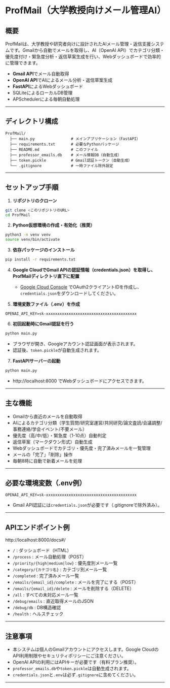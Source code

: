 # ProfMail（大学教授向けメール管理AI）

## 概要

ProfMailは、大学教授や研究者向けに設計されたAIメール管理・返信支援システムです。Gmailから自動でメールを取得し、AI（OpenAI API）でカテゴリ分類・優先度付け・緊急度分析・返信草案生成を行い、Webダッシュボードで効率的に管理できます。

- **Gmail API**でメール自動取得
- **OpenAI API**でAIによるメール分析・返信草案生成
- **FastAPI**によるWebダッシュボード
- SQLiteによるローカルDB管理
- APSchedulerによる毎朝自動処理

---

## ディレクトリ構成

```
ProfMail/
  ├── main.py                # メインアプリケーション（FastAPI）
  ├── requirements.txt       # 必要なPythonパッケージ
  ├── README.md              # このファイル
  ├── professor_emails.db    # メール情報DB（自動生成）
  ├── token.pickle           # Gmail認証トークン（自動生成）
  └── .gitignore             # 一時ファイル除外設定
```

---

## セットアップ手順

1. **リポジトリのクローン**

```bash
git clone <このリポジトリのURL>
cd ProfMail
```

2. **Python仮想環境の作成・有効化（推奨）**

```bash
python3 -m venv venv
source venv/bin/activate
```

3. **依存パッケージのインストール**

```bash
pip install -r requirements.txt
```

4. **Google CloudでGmail APIの認証情報（credentials.json）を取得し、ProfMailディレクトリ直下に配置**
   - [Google Cloud Console](https://console.cloud.google.com/) でOAuth2クライアントIDを作成し、`credentials.json`をダウンロードしてください。

5. **環境変数ファイル（.env）を作成**

```
OPENAI_API_KEY=sk-xxxxxxxxxxxxxxxxxxxxxxxxxxxxxxxxxxxxxxxx
```

6. **初回起動時にGmail認証を行う**

```bash
python main.py
```
- ブラウザが開き、Googleアカウント認証画面が表示されます。
- 認証後、`token.pickle`が自動生成されます。

7. **FastAPIサーバーの起動**

```bash
python main.py
```
- http://localhost:8000 でWebダッシュボードにアクセスできます。

---

## 主な機能

- Gmailから直近のメールを自動取得
- AIによるカテゴリ分類（学生質問/研究室運営/共同研究/論文査読/会議調整/事務連絡/学会イベント/不要メール）
- 優先度（高/中/低）・緊急度（1-10点）自動判定
- 返信草案（マークダウン形式）自動生成
- Webダッシュボードでカテゴリ・優先度・完了済みメールを一覧管理
- メールの「完了」「削除」操作
- 毎朝8時に自動で新着メールを処理

---

## 必要な環境変数（.env例）

```
OPENAI_API_KEY=sk-xxxxxxxxxxxxxxxxxxxxxxxxxxxxxxxxxxxxxxxx
```

- Gmail API認証には`credentials.json`が必要です（.gitignoreで除外済み）。

---

## APIエンドポイント例

http://localhost:8000/docs#/

- `/` : ダッシュボード（HTML）
- `/process` : メール自動処理（POST）
- `/priority/{high|medium|low}` : 優先度別メール一覧
- `/category/{カテゴリ名}` : カテゴリ別メール一覧
- `/completed` : 完了済みメール一覧
- `/emails/{email_id}/complete` : メールを完了にする（POST）
- `/emails/{email_id}/delete` : メールを削除する（DELETE）
- `/all` : すべての未対応メール一覧
- `/debug/emails` : 直近取得メールのJSON
- `/debug/db` : DB構造確認
- `/health` : ヘルスチェック

---

## 注意事項

- 本システムは個人のGmailアカウントにアクセスします。Google CloudのAPI利用制限やセキュリティポリシーにご注意ください。
- OpenAI APIの利用にはAPIキーが必要です（有料プラン推奨）。
- `professor_emails.db`や`token.pickle`は自動生成されます。
- `credentials.json`と`.env`は必ず`.gitignore`に含めてください。

---